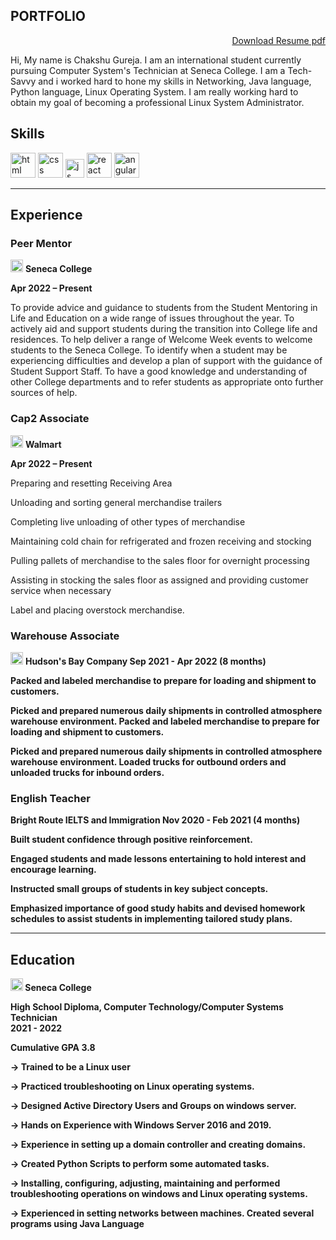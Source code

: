 ##  PORTFOLIO  
<p align='right'>  <a href="https://drive.google.com/file/d/1H42yfEJZ72IT7Hs_HREmp2qZNrBowJsk/view?usp=sharing">Download Resume pdf </a></p>
Hi, My name is Chakshu Gureja. I am an international student currently pursuing Computer System's Technician at Seneca College. I am a Tech-Savvy and i worked hard to hone my skills in Networking, Java language, Python language, Linux Operating System. I am really working hard to obtain my goal of becoming a professional Linux System Administrator. 


## Skills

<p align='left'>
  
  <img src="https://upload.wikimedia.org/wikipedia/commons/thumb/b/b0/NewTux.svg/1200px-NewTux.svg.png" alt="html" width="40" height="40">
  <img src='https://upload.wikimedia.org/wikipedia/commons/c/c0/Azure.png' alt="css" width="40" height="40">
  <img src='https://upload.wikimedia.org/wikipedia/commons/thumb/9/93/Amazon_Web_Services_Logo.svg/768px-Amazon_Web_Services_Logo.svg.png?20170912170050' height='30' width='auto' alt="js">
   <img src="https://upload.wikimedia.org/wikipedia/commons/d/dc/Javascript-shield.png" alt="react" width="auto" height="40"/>
   <img src="https://i0.wp.com/learn.onemonth.com/wp-content/uploads/2019/07/image2-1.png?fit=600%2C315&ssl=1" alt="angular" width="40" height="40"/>
</p>

--- 

## Experience

### Peer Mentor 

<img src="https://res.cloudinary.com/crunchbase-production/image/upload/c_lpad,f_auto,q_auto:eco,dpr_1/tl1pb3qhlkjxqyyartnz" alt="html" width="20" height="20"> <b> Seneca College 

Apr 2022 – Present </b>

  To provide advice and guidance to students from the Student Mentoring in Life and Education on a wide range of issues throughout the year.
  To actively aid and support students during the transition into College life and residences.
  To help deliver a range of Welcome Week events to welcome students to the Seneca College.
  To identify when a student may be experiencing difficulties and develop a plan of support with the guidance of Student Support Staff.
  To have a good knowledge and understanding of other College departments and to refer students as appropriate onto further sources of help.


### Cap2 Associate
<img src="https://cdn.mos.cms.futurecdn.net/5StAbRHLA4ZdyzQZVivm2c-970-80.jpg.webp" alt="html" width="20" height="20"> <b> Walmart </b>

<b> Apr 2022 – Present </b>

  Preparing and resetting Receiving Area <br> 
  
  Unloading and sorting general merchandise trailers <br> 
  
  Completing live unloading of other types of merchandise <br> 
  
  Maintaining cold chain for refrigerated and frozen receiving and stocking <br> 
  
  Pulling pallets of merchandise to the sales floor for overnight processing <br> 
  
  Assisting in stocking the sales floor as assigned and providing customer service when necessary <br> 
  
  Label and placing overstock merchandise. <br> 

### Warehouse Associate

<img src="http://t1.gstatic.com/images?q=tbn:ANd9GcQi7W05U_oMwpbTVoL8wtMc5SLUYOCbicE83xvvjEdnDcad_O2e" alt="html" width="20" height="20"> <b> Hudson's Bay Company 
<b> Sep 2021 - Apr 2022 (8 months) </b>

Packed and labeled merchandise to prepare for loading and shipment to customers.

Picked and prepared numerous daily shipments in controlled atmosphere warehouse environment. Packed and labeled merchandise to prepare for loading and shipment to 
customers.

Picked and prepared numerous daily shipments in controlled atmosphere warehouse environment. Loaded trucks for outbound orders and unloaded trucks for inbound orders.

### English Teacher

<b> Bright Route IELTS and Immigration  Nov 2020 - Feb 2021 (4 months) </b>

Built student confidence through positive reinforcement.

Engaged students and made lessons entertaining to hold interest and encourage learning.

Instructed small groups of students in key subject concepts.

Emphasized importance of good study habits and devised homework schedules to assist students in implementing tailored study plans.


---

## Education
<p align='left'>
<img src="https://res.cloudinary.com/crunchbase-production/image/upload/c_lpad,f_auto,q_auto:eco,dpr_1/tl1pb3qhlkjxqyyartnz" alt="html" width="20" height="20"> <b> Seneca College </b> <br>

<p><b> High School Diploma, Computer Technology/Computer Systems Technician <br>
2021 - 2022 <br> </b></p>

<p><b> Cumulative GPA 3.8 <br></b></p>
  
-> Trained to be a Linux user <br>

-> Practiced troubleshooting on Linux operating systems. <br>

-> Designed Active Directory Users and Groups on windows server. <br>

-> Hands on Experience with Windows Server 2016 and 2019.<br>

-> Experience in setting up a domain controller and creating domains. <br>

-> Created Python Scripts to perform some automated tasks. <br>

-> Installing, configuring, adjusting, maintaining and performed troubleshooting operations on windows and Linux operating systems.<br>

-> Experienced in setting networks between machines. Created several programs using Java Language <br>






